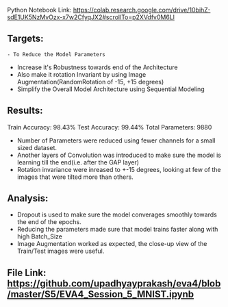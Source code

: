 Python Notebook Link: https://colab.research.google.com/drive/10bihZ-sdE1UK5NzMvOzx-x7w2CfyqJX2#scrollTo=p2XVdfv0M6Ll

## Targets:
	- To Reduce the Model Parameters
  - Increase it's Robustness towards end of the Architecture
  - Also make it rotation Invariant by using Image Augmentation(RandomRotation of -15, +15 degrees)
  - Simplify the Overall Model Architecture using Sequential Modeling
  
## Results:
  Train Accuracy: 98.43%
	Test Accuracy: 99.44%
	Total Parameters: 9880
  
  - Number of Parameters were reduced using fewer channels for a small sized dataset.
  - Another layers of Convolution was introduced to make sure the model is learning till the end(i.e. after the GAP layer)
  - Rotation invariance were inreased to +-15 degrees, looking at few of the images that were tilted more than others.

## Analysis:
  - Dropout is used to make sure the model converages smoothly towards the end of the epochs.
  - Reducing the parameters made sure that model trains faster along with high Batch_Size
  - Image Augmentation worked as expected, the close-up view of the Train/Test images were useful.

## File Link: https://github.com/upadhyayprakash/eva4/blob/master/S5/EVA4_Session_5_MNIST.ipynb
